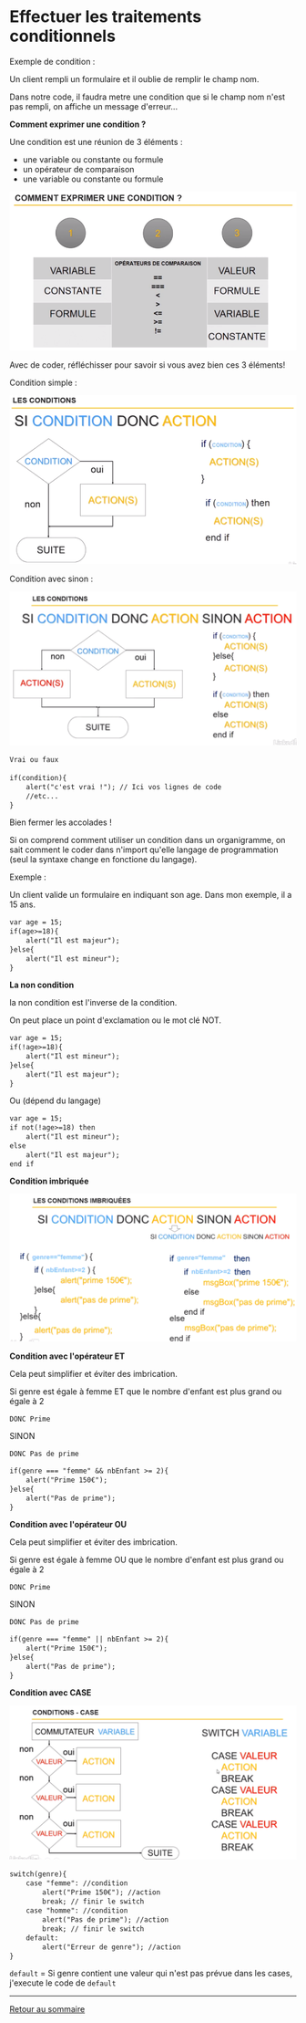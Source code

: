 
# Effectuer les traitements conditionnels

Exemple de condition :

Un client rempli un formulaire et il oublie de remplir le champ nom.

Dans notre code, il faudra metre une condition que si le champ nom n'est pas rempli, on affiche un message d'erreur...


**Comment exprimer une condition ?**

Une condition est une réunion de 3 éléments :

- une variable ou constante ou formule
- un opérateur de comparaison
- une variable ou constante ou formule

![cover](./Images/condition-1.PNG)

Avec de coder, réfléchisser pour savoir si vous avez bien ces 3 éléments!

Condition simple :

![cover](./Images/condition-2.PNG)

Condition avec sinon :

![cover](./Images/condition-3.PNG)


```
Vrai ou faux

if(condition){
    alert("c'est vrai !"); // Ici vos lignes de code
    //etc...
}

```


Bien fermer les accolades !

Si on comprend comment utiliser un condition dans un organigramme, on sait comment le coder dans n'import qu'elle langage de programmation (seul la syntaxe change en fonctione du langage).

Exemple :

Un client valide un formulaire en indiquant son age.
Dans mon exemple, il a 15 ans.

```
var age = 15;
if(age>=18){
    alert("Il est majeur");
}else{
    alert("Il est mineur");
}

```


**La non condition**

la non condition est l'inverse de la condition.

On peut place un point d'exclamation ou le mot clé NOT.

```
var age = 15;
if(!age>=18){
    alert("Il est mineur");
}else{
    alert("Il est majeur");
}

```

Ou (dépend du langage)

```
var age = 15;
if not(!age>=18) then
    alert("Il est mineur");
else
    alert("Il est majeur");
end if

```



**Condition imbriquée**


![cover](./Images/condition-4.PNG)


**Condition avec l'opérateur ET**

Cela peut simplifier et éviter des imbrication.

Si genre est égale à femme ET que le nombre d'enfant est plus grand ou égale à 2 

    DONC Prime

SINON 

    DONC Pas de prime

```
if(genre === "femme" && nbEnfant >= 2){
    alert("Prime 150€");
}else{
    alert("Pas de prime");
}
```

**Condition avec l'opérateur OU**

Cela peut simplifier et éviter des imbrication.

Si genre est égale à femme OU que le nombre d'enfant est plus grand ou égale à 2 

    DONC Prime

SINON 

    DONC Pas de prime

```
if(genre === "femme" || nbEnfant >= 2){
    alert("Prime 150€");
}else{
    alert("Pas de prime");
}
```

**Condition avec CASE**

![cover](./Images/condition-5.PNG)

```
switch(genre){
    case "femme": //condition
        alert("Prime 150€"); //action
        break; // finir le switch
    case "homme": //condition
        alert("Pas de prime"); //action
        break; // finir le switch
    default:
        alert("Erreur de genre"); //action
}
```

``default`` = Si genre contient une valeur qui n'est pas prévue dans les cases, j'execute le code de ``default``


---------------------------------------------
[Retour au sommaire](README.md)